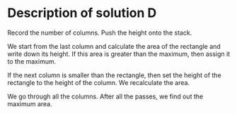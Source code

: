Description of solution D
===========

Record the number of columns. 
Push the height onto the stack. 

We start from the last column and calculate the area of the rectangle and write down its height. 
If this area is greater than the maximum, then assign it to the maximum. 

If the next column is smaller than the rectangle, then set the height of the rectangle to the height of the column. 
We recalculate the area. 

We go through all the columns. 
After all the passes, we find out the maximum area.